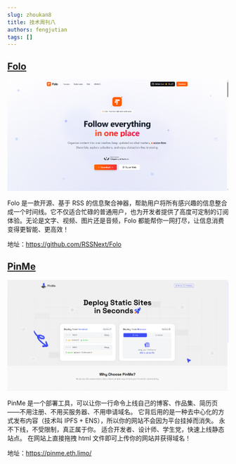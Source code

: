 ```yaml
---
slug: zhoukan8
title: 技术周刊八
authors: fengjutian
tags: []
---
```


## [Folo](https://github.com/RSSNext/Folo)

![alt text](./static/imgs/folo.png)

Folo 是一款开源、基于 RSS 的信息聚合神器，帮助用户将所有感兴趣的信息整合成一个时间线。它不仅适合忙碌的普通用户，也为开发者提供了高度可定制的订阅体验。无论是文字、视频、图片还是音频，Folo 都能帮你一网打尽，让信息消费变得更智能、更高效！

地址：https://github.com/RSSNext/Folo

## [PinMe](https://pinme.eth.limo/)

![alt text](./static/imgs/pinme.png)

PinMe 是一个部署工具，可以让你一行命令上线自己的博客、作品集、简历页——不用注册、不用买服务器、不用申请域名。 它背后用的是一种去中心化的方式发布内容（技术叫 IPFS + ENS），所以你的网站不会因为平台挂掉而消失。 永不下线，不受限制，真正属于你。 适合开发者、设计师、学生党，快速上线静态站点。  在网站上直接拖拽 html 文件即可上传你的网站并获得域名！

地址：https://pinme.eth.limo/


